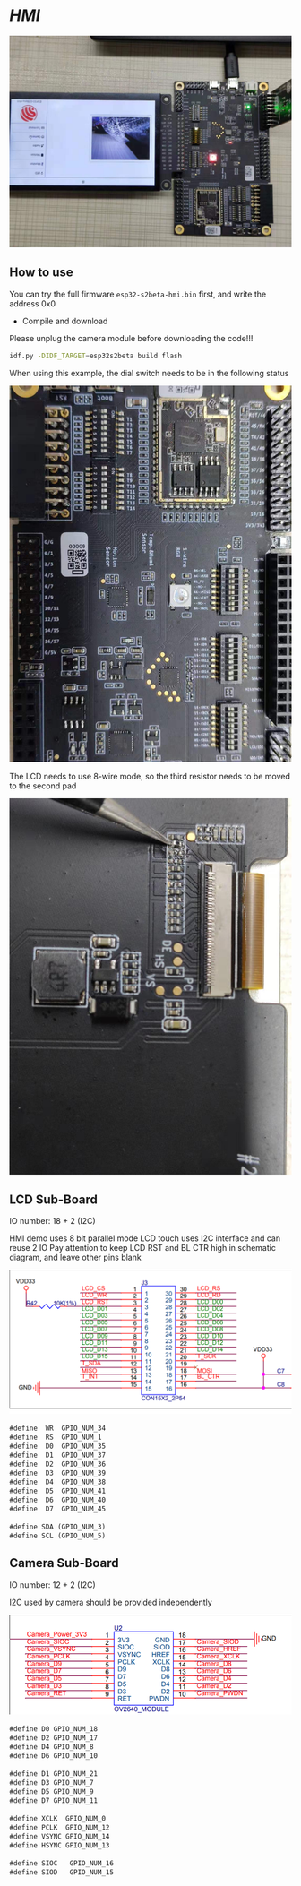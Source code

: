 # _HMI_

![HMI](pic/HMI.jpeg)


## How to use

You can try the full firmware `esp32-s2beta-hmi.bin` first, and write the address 0x0

* Compile and download

Please unplug the camera module before downloading the code!!!

```bash
idf.py -DIDF_TARGET=esp32s2beta build flash
```

When using this example, the dial switch needs to be in the following status

![Switch status](pic/switch.jpeg)

The LCD needs to use 8-wire mode, so the third resistor needs to be moved to the second pad

![LCD 8 wire](pic/lcd_8wire.jpeg)

## LCD Sub-Board

IO number: 18 + 2 (I2C)

HMI demo uses 8 bit parallel mode
LCD touch uses I2C interface and can reuse 2 IO
Pay attention to keep LCD RST and BL CTR high in schematic diagram, and leave other pins blank

![LCD_Socket](pic/LCD_Socket.png)

```
#define  WR  GPIO_NUM_34
#define  RS  GPIO_NUM_1
#define  D0  GPIO_NUM_35
#define  D1  GPIO_NUM_37
#define  D2  GPIO_NUM_36
#define  D3  GPIO_NUM_39
#define  D4  GPIO_NUM_38
#define  D5  GPIO_NUM_41
#define  D6  GPIO_NUM_40
#define  D7  GPIO_NUM_45

#define SDA (GPIO_NUM_3)
#define SCL (GPIO_NUM_5)
```

## Camera Sub-Board

IO number: 12 + 2 (I2C)

I2C used by camera should be provided independently

![Camera](pic/Camera_Socket.png)

```
#define D0 GPIO_NUM_18
#define D2 GPIO_NUM_17
#define D4 GPIO_NUM_8
#define D6 GPIO_NUM_10

#define D1 GPIO_NUM_21
#define D3 GPIO_NUM_7
#define D5 GPIO_NUM_9
#define D7 GPIO_NUM_11

#define XCLK  GPIO_NUM_0
#define PCLK  GPIO_NUM_12
#define VSYNC GPIO_NUM_14
#define HSYNC GPIO_NUM_13

#define SIOC   GPIO_NUM_16
#define SIOD   GPIO_NUM_15
```

